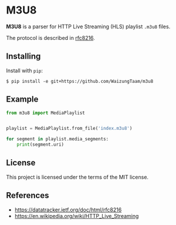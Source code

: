 # M3U8

**M3U8** is a parser for HTTP Live Streaming (HLS) playlist `.m3u8` files.

The protocol is described in [rfc8216](https://datatracker.ietf.org/doc/html/rfc8216).


## Installing

Install with `pip`:
```console
$ pip install -e git+https://github.com/WaizungTaam/m3u8
```

## Example

```python
from m3u8 import MediaPlaylist


playlist = MediaPlaylist.from_file('index.m3u8')

for segment in playlist.media_segments:
    print(segment.uri)
```


## License

This project is licensed under the terms of the MIT license.


## References
- https://datatracker.ietf.org/doc/html/rfc8216
- https://en.wikipedia.org/wiki/HTTP_Live_Streaming
